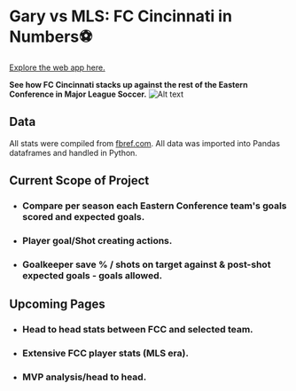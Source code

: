 # Gary vs MLS: FC Cincinnati in Numbers⚽

[Explore the web app here.](https://garyvsmls.streamlit.app)

**See how FC Cincinnati stacks up against the rest of the Eastern Conference in Major League Soccer.**
![Alt text](https://media.giphy.com/media/v1.Y2lkPTc5MGI3NjExeDluOGI2MmxrcWM2bWRnMm9oNzhieWdkamNweGNiN2VuNm85bXBweSZlcD12MV9pbnRlcm5hbF9naWZfYnlfaWQmY3Q9Zw/xeSTFRwdv6rnbXfi0Z/giphy.gif)

## Data
All stats were compiled from [fbref.com](https://fbref.com). All data was imported into Pandas dataframes and handled in Python.

## Current Scope of Project
- ### Compare per season each Eastern Conference team's goals scored and expected goals.
- ### Player goal/Shot creating actions.
- ### Goalkeeper save % / shots on target against & post-shot expected goals - goals allowed.

## Upcoming Pages
- ### Head to head stats between FCC and selected team.
- ### Extensive FCC player stats (MLS era).
- ### MVP analysis/head to head. 
